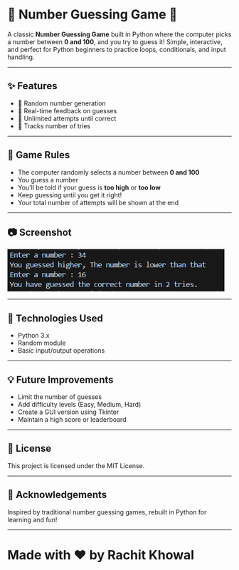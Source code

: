 # 🎯 Number Guessing Game 🔢

A classic **Number Guessing Game** built in Python where the computer picks a number between **0 and 100**, and you try to guess it! Simple, interactive, and perfect for Python beginners to practice loops, conditionals, and input handling.

---

## ✨ Features

- 🔢 Random number generation
- 💬 Real-time feedback on guesses
- 🔁 Unlimited attempts until correct
- 🧮 Tracks number of tries

---

## 🔧 Game Rules

- The computer randomly selects a number between **0 and 100**
- You guess a number
- You'll be told if your guess is **too high** or **too low**
- Keep guessing until you get it right!
- Your total number of attempts will be shown at the end

---

## 📷 Screenshot

![number-guessing-game-screenshot](./image.png)

---

## 🧠 Technologies Used

- Python 3.x  
- Random module  
- Basic input/output operations

---

## 💡 Future Improvements

- Limit the number of guesses  
- Add difficulty levels (Easy, Medium, Hard)  
- Create a GUI version using Tkinter  
- Maintain a high score or leaderboard  

---

## 📄 License

This project is licensed under the MIT License.

---

## 🙌 Acknowledgements

Inspired by traditional number guessing games, rebuilt in Python for learning and fun!

---

# Made with ❤️ by Rachit Khowal

